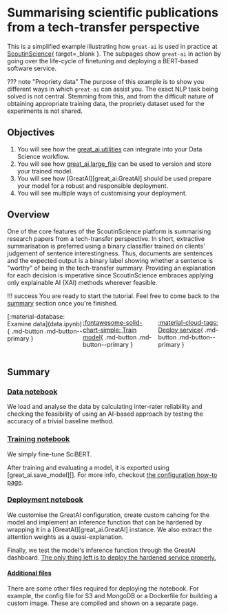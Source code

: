 # Summarising scientific publications from a tech-transfer perspective

This is a simplified example illustrating how `great-ai` is used in practice at [ScoutinScience](https://www.scoutinscience.com/){ target=_blank }. The subpages show `great-ai` in action by going over the life-cycle of finetuning and deploying a BERT-based software service.

??? note "Propriety data"
    The purpose of this example is to show you different ways in which `great-ai` can assist you. The exact NLP task being solved is not central. Stemming from this, and from the difficult nature of obtaining appropriate training data, the propriety dataset used for the experiments is not shared.

## Objectives

1. You will see how the [great_ai.utilities](/reference/utilities) can integrate into your Data Science workflow.
2. You will see how [great_ai.large_file](/reference/large-file) can be used to version and store your trained model.
3. You will see how [GreatAI][great_ai.GreatAI] should be used prepare your model for a robust and responsible deployment.
4. You will see multiple ways of customising your deployment.

## Overview

One of the core features of the ScoutinScience platform is summarising research papers from a tech-transfer perspective. In short, extractive summarisation is preferred using a binary classifier trained on clients' judgement of sentence interestingness. Thus, documents are sentences and the expected output is a binary label showing whether a sentence is "worthy" of being in the tech-transfer summary. Providing an explanation for each decision is imperative since ScoutinScience embraces applying only explainable AI (XAI) methods wherever feasible.

!!! success
    You are ready to start the tutorial. Feel free to come back to the [summary](#summary) section once you're finished.

<div style="display: flex; justify-content: space-evenly;" markdown>
[:material-database: Examine data](data.ipynb){ .md-button .md-button--primary }

[:fontawesome-solid-chart-simple: Train model](train.ipynb){ .md-button .md-button--primary }

[:material-cloud-tags: Deploy service](deploy.ipynb){ .md-button .md-button--primary }
</div>

## Summary

### [Data notebook](data.ipynb)

We load and analyse the data by calculating inter-rater reliability and checking the feasibility of using an AI-based approach by testing the accuracy of a trivial baseline method.

### [Training notebook](train.ipynb)

We simply fine-tune SciBERT.

After training and evaluating a model, it is exported using [great_ai.save_model][]. For more info, checkout [the configuration how-to page](/how-to-guides/configure-service).

### [Deployment notebook](deploy.ipynb)

We customise the GreatAI configuration, create custom cahcing for the model and implement an inference function that can be hardened by wrapping it in a [GreatAI][great_ai.GreatAI] instance. We also extract the attention weights as a quasi-explanation.

Finally, we test the model's inference function through the GreatAI dashboard. [The only thing left is to deploy the hardened service properly.](/how-to-guides/use-service)

#### [Additional files](additional-files.md)

There are some other files required for deploying the notebook. For example, the config file for S3 and MongoDB or a Dockerfile for building a custom image. These are compiled and shown on a separate page.

